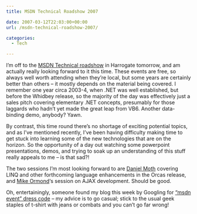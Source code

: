 ```yaml
---
title: MSDN Technical Roadshow 2007

date: 2007-03-12T22:03:00+00:00
url: /msdn-technical-roadshow-2007/

categories:
  - Tech

---
```

<!--kg-card-begin: html-->

I’m off to the [MSDN Technical roadshow][1] in Harrogate tomorrow, and am actually really looking forward to it this time. These events are free, so always well worth attending when they’re local, but some years are certainly better than others – it mostly depends on the material being covered. I remember one year circa 2003-4, when .NET was well established, but before the Whidbey release, so the majority of the day was effectively just a sales pitch covering elementary .NET concepts, presumably for those laggards who hadn’t yet made the great leap from VB6. Another data-binding demo, anybody?  Yawn.

By contrast, this time round there’s no shortage of exciting potential topics, and as I’ve mentioned recently, I’ve been having difficulty making time to get stuck into learning some of the new technologies that are on the horizon. So the opportunity of a day out watching some powerpoint presentations, demos, and trying to soak up an understanding of this stuff really appeals to me – is that sad?!

The two sessions I’m most looking forward to are [Daniel Moth][2] covering LINQ and other forthcoming language enhancements in the Orcas release, and [Mike Ormond][3]&#8216;s session on AJAX development. Should be good.

Oh, entertainingly, someone found my blog this week by Googling for [“msdn event” dress code][4] – my advice is to go casual; stick to the usual geek staples of t-shirt with jeans or combats and you can’t go far wrong!

<!--kg-card-end: html-->

 [1]: http://www.microsoft.com/uk/techroadshow2007/msdn/default.mspx
 [2]: http://www.danielmoth.com/Blog/
 [3]: http://blogs.msdn.com/mikeormond/default.aspx
 [4]: http://www.google.com/search?q=%22msdn+event%22+dress+code&
